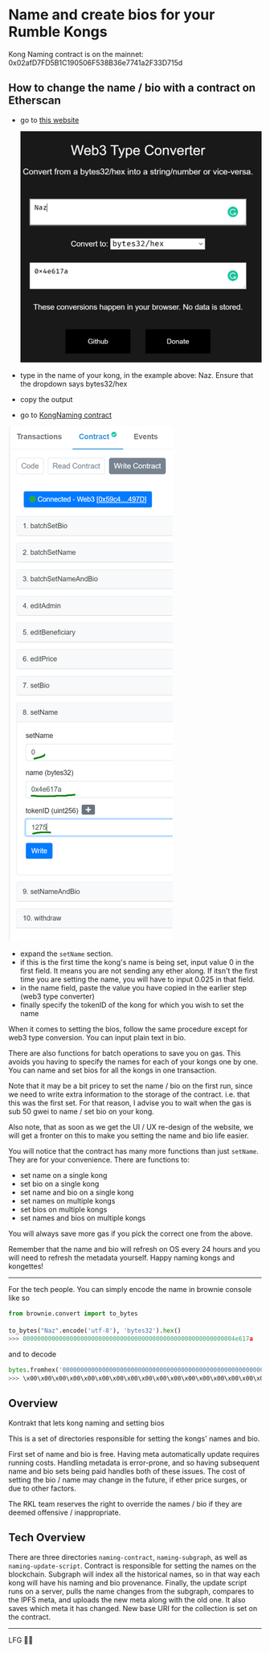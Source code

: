 # Name and create bios for your Rumble Kongs

Kong Naming contract is on the mainnet: 0x02afD7FD5B1C190506F538B36e7741a2F33D715d

## How to change the name / bio with a contract on Etherscan

- go to [this website](https://web3-type-converter.onbrn.com/)

  ![website](readme-assets/naz-type.PNG)

- type in the name of your kong, in the example above: Naz. Ensure that the dropdown says bytes32/hex
- copy the output
- go to [KongNaming contract](https://etherscan.io/address/0x02afD7FD5B1C190506F538B36e7741a2F33D715d#writeContract)

![etherscan contract](readme-assets/set-single-name.PNG)

- expand the `setName` section.
- if this is the first time the kong's name is being set, input value 0 in the first field. It means you are not sending any ether along. If itsn't the first time you are setting the name, you will have to input 0.025 in that field.
- in the name field, paste the value you have copied in the earlier step (web3 type converter)
- finally specify the tokenID of the kong for which you wish to set the name

When it comes to setting the bios, follow the same procedure except for web3 type conversion. You can input plain text in bio.

There are also functions for batch operations to save you on gas. This avoids you having to specify the names for each of your kongs one by one. You can name and set bios for all the kongs in one transaction.

Note that it may be a bit pricey to set the name / bio on the first run, since we need to write extra information to the storage of the contract. i.e. that this was the first set. For that reason, I advise you to wait when the gas is sub 50 gwei to name / set bio on your kong.

Also note, that as soon as we get the UI / UX re-design of the website, we will get a fronter on this to make you setting the name and bio life easier.

You will notice that the contract has many more functions than just `setName`. They are for your convenience. There are functions to:

- set name on a single kong
- set bio on a single kong
- set name and bio on a single kong
- set names on multiple kongs
- set bios on multiple kongs
- set names and bios on multiple kongs

You will always save more gas if you pick the correct one from the above.

Remember that the name and bio will refresh on OS every 24 hours and you will need to refresh the metadata yourself. Happy naming kongs and kongettes!

---

For the tech people. You can simply encode the name in brownie console like so

```python
from brownie.convert import to_bytes

to_bytes("Naz".encode('utf-8'), 'bytes32').hex()
>>> 00000000000000000000000000000000000000000000000000000000004e617a
```

and to decode

```python
bytes.fromhex('00000000000000000000000000000000000000000000000000000000004e617a').decode('utf-8')
>>> \x00\x00\x00\x00\x00\x00\x00\x00\x00\x00\x00\x00\x00\x00\x00\x00\x00\x00\x00\x00\x00\x00\x00\x00\x00\x00\x00\x00\x00Naz
```

## Overview

Kontrakt that lets kong naming and setting bios

This is a set of directories responsible for setting the kongs' names and bio.

First set of name and bio is free. Having meta automatically update requires running costs. Handling metadata is error-prone, and so having subsequent name and bio sets being paid handles both of these issues. The cost of setting the bio / name may change in the future, if ether price surges, or due to other factors.

The RKL team reserves the right to override the names / bio if they are deemed offensive / inappropriate.

## Tech Overview

There are three directories `naming-contract`, `naming-subgraph`, as well as `naming-update-script`. Contract is responsible for setting the names on the blockchain. Subgraph will index all the historical names, so in that way each kong will have his naming and bio provenance. Finally, the update script runs on a server, pulls the name changes from the subgraph, compares to the IPFS meta, and uploads the new meta along with the old one. It also saves which meta it has changed. New base URI for the collection is set on the contract.

---

LFG 👑🦍
